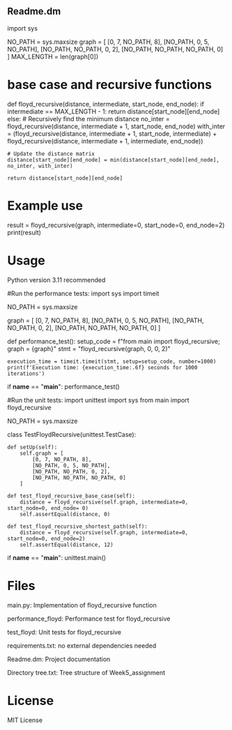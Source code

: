 Readme.dm
---------
import sys

NO_PATH = sys.maxsize
graph = [
    [0, 7, NO_PATH, 8],
    [NO_PATH, 0, 5, NO_PATH],
    [NO_PATH, NO_PATH, 0, 2],
    [NO_PATH, NO_PATH, NO_PATH, 0]
]
MAX_LENGTH = len(graph[0])

# base case and recursive functions
def floyd_recursive(distance, intermediate, start_node, end_node):
    if intermediate == MAX_LENGTH - 1:
        return distance[start_node][end_node]
    else:
        # Recursively find the minimum distance
        no_inter = floyd_recursive(distance, intermediate + 1, start_node, end_node)
        with_inter = (floyd_recursive(distance, intermediate + 1, start_node, intermediate) +
                      floyd_recursive(distance,
                                      intermediate + 1,
                                      intermediate,
                                      end_node))

    # Update the distance matrix
    distance[start_node][end_node] = min(distance[start_node][end_node], no_inter, with_inter)

    return distance[start_node][end_node]


# Example use


result = floyd_recursive(graph, intermediate=0, start_node=0, end_node=2)
print(result)


# Usage
Python version 3.11 recommended

#Run the performance tests:
import sys
import timeit

NO_PATH = sys.maxsize

graph = [
    [0, 7, NO_PATH, 8],
    [NO_PATH, 0, 5, NO_PATH],
    [NO_PATH, NO_PATH, 0, 2],
    [NO_PATH, NO_PATH, NO_PATH, 0]
]


def performance_test():
    setup_code = f"from main import floyd_recursive; graph = {graph}"
    stmt = "floyd_recursive(graph, 0, 0, 2)"

    execution_time = timeit.timeit(stmt, setup=setup_code, number=1000)
    print(f'Execution time: {execution_time:.6f} seconds for 1000 iterations')


if __name__ == "__main__":
    performance_test()

#Run the unit tests:
import unittest
import sys
from main import floyd_recursive

NO_PATH = sys.maxsize


class TestFloydRecursive(unittest.TestCase):

    def setUp(self):
        self.graph = [
            [0, 7, NO_PATH, 8],
            [NO_PATH, 0, 5, NO_PATH],
            [NO_PATH, NO_PATH, 0, 2],
            [NO_PATH, NO_PATH, NO_PATH, 0]
        ]

    def test_floyd_recursive_base_case(self):
        distance = floyd_recursive(self.graph, intermediate=0, start_node=0, end_node= 0)
        self.assertEqual(distance, 0)

    def test_floyd_recursive_shortest_path(self):
        distance = floyd_recursive(self.graph, intermediate=0, start_node=0, end_node=2)
        self.assertEqual(distance, 12)


if __name__ == "__main__":
    unittest.main()

# Files
main.py: Implementation of floyd_recursive function

performance_floyd: Performance test for floyd_recursive

test_floyd: Unit tests for floyd_recursive

requirements.txt: no external dependencies needed

Readme.dm: Project documentation

Directory tree.txt: Tree structure of Week5_assignment

# License

MIT License
